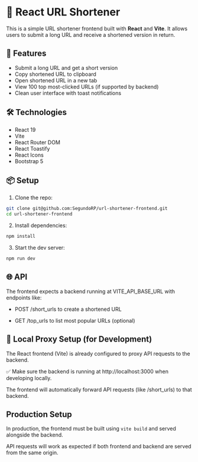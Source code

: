 # 🔗 React URL Shortener

This is a simple URL shortener frontend built with **React** and **Vite**.
It allows users to submit a long URL and receive a shortened version in return.

## 🚀 Features

- Submit a long URL and get a short version
- Copy shortened URL to clipboard
- Open shortened URL in a new tab
- View 100 top most-clicked URLs (if supported by backend)
- Clean user interface with toast notifications

## 🛠️ Technologies

- React 19
- Vite
- React Router DOM
- React Toastify
- React Icons
- Bootstrap 5

## 📦 Setup

1. Clone the repo:
  ```bash
  git clone git@github.com:SegundoRP/url-shortener-frontend.git
  cd url-shortener-frontend
  ```

2. Install dependencies:
  ```bash
  npm install
  ```

3. Start the dev server:
  ```bash
  npm run dev
  ```

## 🌐 API

The frontend expects a backend running at VITE_API_BASE_URL with endpoints like:

  - POST /short_urls to create a shortened URL

  - GET /top_urls to list most popular URLs (optional)

## 🔁 Local Proxy Setup (for Development)

The React frontend (Vite) is already configured to proxy API requests to the backend.

✅ Make sure the backend is running at http://localhost:3000 when developing locally.

The frontend will automatically forward API requests (like /short_urls) to that backend.


## Production Setup

In production, the frontend must be built using `vite build` and served alongside the backend.

API requests will work as expected if both frontend and backend are served from the same origin.
